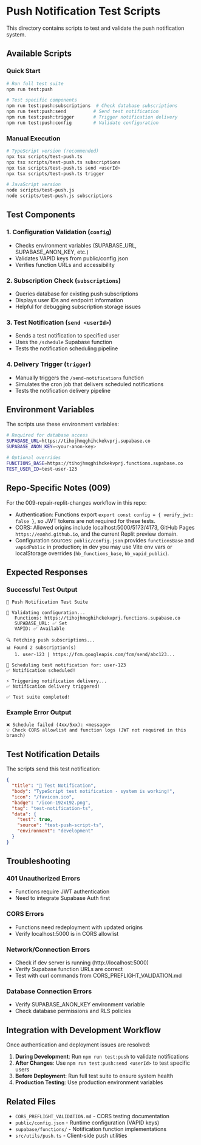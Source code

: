 # Push Notification Test Scripts

This directory contains scripts to test and validate the push notification system.

## Available Scripts

### Quick Start
```bash
# Run full test suite
npm run test:push

# Test specific components
npm run test:push:subscriptions  # Check database subscriptions
npm run test:push:send          # Send test notification  
npm run test:push:trigger       # Trigger notification delivery
npm run test:push:config        # Validate configuration
```

### Manual Execution
```bash
# TypeScript version (recommended)
npx tsx scripts/test-push.ts
npx tsx scripts/test-push.ts subscriptions
npx tsx scripts/test-push.ts send <userId>
npx tsx scripts/test-push.ts trigger

# JavaScript version
node scripts/test-push.js
node scripts/test-push.js subscriptions
```

## Test Components

### 1. Configuration Validation (`config`)
- Checks environment variables (SUPABASE_URL, SUPABASE_ANON_KEY, etc.)
- Validates VAPID keys from public/config.json
- Verifies function URLs and accessibility

### 2. Subscription Check (`subscriptions`)  
- Queries database for existing push subscriptions
- Displays user IDs and endpoint information
- Helpful for debugging subscription storage issues

### 3. Test Notification (`send <userId>`)
- Sends a test notification to specified user
- Uses the `/schedule` Supabase function
- Tests the notification scheduling pipeline

### 4. Delivery Trigger (`trigger`)
- Manually triggers the `/send-notifications` function
- Simulates the cron job that delivers scheduled notifications
- Tests the notification delivery pipeline

## Environment Variables

The scripts use these environment variables:

```bash
# Required for database access
SUPABASE_URL=https://tihojhmqghihckekvprj.supabase.co
SUPABASE_ANON_KEY=<your-anon-key>

# Optional overrides
FUNCTIONS_BASE=https://tihojhmqghihckekvprj.functions.supabase.co
TEST_USER_ID=test-user-123
```

## Repo-Specific Notes (009)

For the 009-repair-replit-changes workflow in this repo:

- Authentication: Functions export `export const config = { verify_jwt: false }`, so JWT tokens are not required for these tests.
- CORS: Allowed origins include localhost:5000/5173/4173, GitHub Pages `https://eanhd.github.io`, and the current Replit preview domain.
- Configuration sources: `public/config.json` provides `functionsBase` and `vapidPublic` in production; in dev you may use Vite env vars or localStorage overrides (`hb_functions_base`, `hb_vapid_public`).

## Expected Responses

### Successful Test Output
```
🚀 Push Notification Test Suite

🔧 Validating configuration...
   Functions: https://tihojhmqghihckekvprj.functions.supabase.co
   SUPABASE_URL: ✅ Set
   VAPID: ✅ Available

🔍 Fetching push subscriptions...
📊 Found 2 subscription(s)
   1. user-123 | https://fcm.googleapis.com/fcm/send/abc123...

📨 Scheduling test notification for: user-123
✅ Notification scheduled!

⚡ Triggering notification delivery...
✅ Notification delivery triggered!

✅ Test suite completed!
```

### Example Error Output
```
❌ Schedule failed (4xx/5xx): <message>
💡 Check CORS allowlist and function logs (JWT not required in this branch)
```

## Test Notification Details

The scripts send this test notification:

```json
{
  "title": "🧪 Test Notification",
  "body": "TypeScript test notification - system is working!",
  "icon": "/favicon.ico",
  "badge": "/icon-192x192.png",
  "tag": "test-notification-ts",
  "data": {
    "test": true,
    "source": "test-push-script-ts",
    "environment": "development"
  }
}
```

## Troubleshooting

### 401 Unauthorized Errors
- Functions require JWT authentication
- Need to integrate Supabase Auth first

### CORS Errors  
- Functions need redeployment with updated origins
- Verify localhost:5000 is in CORS allowlist

### Network/Connection Errors
- Check if dev server is running (http://localhost:5000)
- Verify Supabase function URLs are correct
- Test with curl commands from CORS_PREFLIGHT_VALIDATION.md

### Database Connection Errors
- Verify SUPABASE_ANON_KEY environment variable
- Check database permissions and RLS policies

## Integration with Development Workflow

Once authentication and deployment issues are resolved:

1. **During Development**: Run `npm run test:push` to validate notifications
2. **After Changes**: Use `npm run test:push:send <userId>` to test specific users  
3. **Before Deployment**: Run full test suite to ensure system health
4. **Production Testing**: Use production environment variables

## Related Files

- `CORS_PREFLIGHT_VALIDATION.md` - CORS testing documentation
- `public/config.json` - Runtime configuration (VAPID keys)
- `supabase/functions/` - Notification function implementations
- `src/utils/push.ts` - Client-side push utilities
